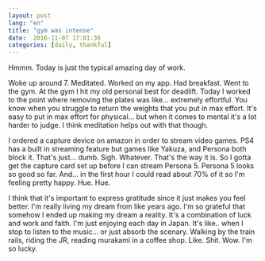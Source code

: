 ```yaml
---
layout: post
lang: "en"
title: "gym was intense"
date:  2016-11-07 17:01:36
categories: [daily, thankful]
---
```

Hmmm. Today is just the typical amazing day of work.

Woke up around 7. Meditated. Worked on my app. Had breakfast. Went to the gym. At the gym I hit my old personal best for deadlift. Today I worked to the point where removing the plates was like... extremely effortful. You know when you struggle to return the weights that you put in max effort. It's easy to put in max effort for physical... but when it comes to mental it's a lot harder to judge. I think meditation helps out with that though.

I ordered a capture device on amazon in order to stream video games. PS4 has a built in streaming feature but games like Yakuza, and Persona both block it. That's just... dumb. Sigh. Whatever. That's the way it is. So I gotta get the capture card set up before I can stream Persona 5. Persona 5 looks so good so far. And... in the first hour I could read about 70% of it so I'm feeling pretty happy. Hue. Hue.

I think that it's important to express gratitude since it just makes you feel better. I'm really living my dream from like years ago. I'm so grateful that somehow I ended up making my dream a reality. It's a combination of luck and work and faith. I'm just enjoying each day in Japan. It's like.. when I stop to listen to the music... or just absorb the scenary. Walking by the train rails, riding the JR, reading murakami in a coffee shop. Like. Shit. Wow. I'm so lucky.

